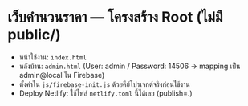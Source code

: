 # เว็บคำนวนราคา — โครงสร้าง Root (ไม่มี public/)

- หน้าใช้งาน: `index.html`
- หลังบ้าน: `admin.html` (User: admin / Password: 14506 → mapping เป็น admin@local ใน Firebase)
- ตั้งค่าใน `js/firebase-init.js` ด้วยคีย์โปรเจกต์จริงก่อนใช้งาน
- Deploy Netlify: ใช้ไฟล์ `netlify.toml` นี้ได้เลย (publish=.)